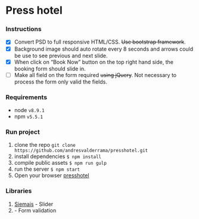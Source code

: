 # Press hotel

### Instructions
- [x] Convert PSD to full responsive HTML/CSS. ~~Use bootstrap framework~~. 
- [x] Background image should auto rotate every 8 seconds and arrows could be use to see previous and next slide.
- [x] When click on “Book Now” button on the top right hand side, the booking form should slide in.
- [ ] Make all field on the form required ~~using jQuery~~. Not necessary to process the form only valid the fields.

### Requirements
+ node `v8.9.1`
+ npm `v5.5.1`

### Run project
1. clone the repo `git clone https://github.com/andresvalderrama/presshotel.git`
1. install dependencies `$ npm install`
1. compile public assets `$ npm run gulp`
1. run the server `$ npm start`
1. Open your browser [presshotel](http://localhost:3000)

### Libraries
1. [Siemajs](https://github.com/pawelgrzybek/siema) -  Slider
2. []() - Form validation 
